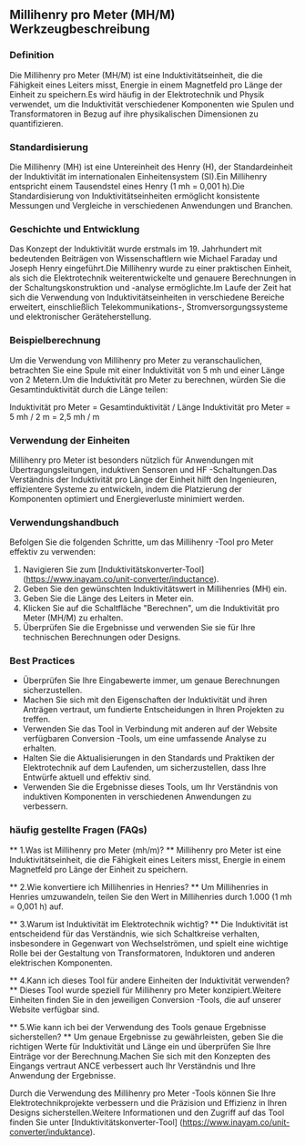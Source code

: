 ## Millihenry pro Meter (MH/M) ​​Werkzeugbeschreibung

### Definition
Die Millihenry pro Meter (MH/M) ​​ist eine Induktivitätseinheit, die die Fähigkeit eines Leiters misst, Energie in einem Magnetfeld pro Länge der Einheit zu speichern.Es wird häufig in der Elektrotechnik und Physik verwendet, um die Induktivität verschiedener Komponenten wie Spulen und Transformatoren in Bezug auf ihre physikalischen Dimensionen zu quantifizieren.

### Standardisierung
Die Millihenry (MH) ist eine Untereinheit des Henry (H), der Standardeinheit der Induktivität im internationalen Einheitensystem (SI).Ein Millihenry entspricht einem Tausendstel eines Henry (1 mh = 0,001 h).Die Standardisierung von Induktivitätseinheiten ermöglicht konsistente Messungen und Vergleiche in verschiedenen Anwendungen und Branchen.

### Geschichte und Entwicklung
Das Konzept der Induktivität wurde erstmals im 19. Jahrhundert mit bedeutenden Beiträgen von Wissenschaftlern wie Michael Faraday und Joseph Henry eingeführt.Die Millihenry wurde zu einer praktischen Einheit, als sich die Elektrotechnik weiterentwickelte und genauere Berechnungen in der Schaltungskonstruktion und -analyse ermöglichte.Im Laufe der Zeit hat sich die Verwendung von Induktivitätseinheiten in verschiedene Bereiche erweitert, einschließlich Telekommunikations-, Stromversorgungssysteme und elektronischer Geräteherstellung.

### Beispielberechnung
Um die Verwendung von Millihenry pro Meter zu veranschaulichen, betrachten Sie eine Spule mit einer Induktivität von 5 mh und einer Länge von 2 Metern.Um die Induktivität pro Meter zu berechnen, würden Sie die Gesamtinduktivität durch die Länge teilen:

Induktivität pro Meter = Gesamtinduktivität / Länge
Induktivität pro Meter = 5 mh / 2 m = 2,5 mh / m

### Verwendung der Einheiten
Millihenry pro Meter ist besonders nützlich für Anwendungen mit Übertragungsleitungen, induktiven Sensoren und HF -Schaltungen.Das Verständnis der Induktivität pro Länge der Einheit hilft den Ingenieuren, effizientere Systeme zu entwickeln, indem die Platzierung der Komponenten optimiert und Energieverluste minimiert werden.

### Verwendungshandbuch
Befolgen Sie die folgenden Schritte, um das Millihenry -Tool pro Meter effektiv zu verwenden:
1. Navigieren Sie zum [Induktivitätskonverter-Tool] (https://www.inayam.co/unit-converter/inductance).
2. Geben Sie den gewünschten Induktivitätswert in Millihenries (MH) ein.
3. Geben Sie die Länge des Leiters in Meter ein.
4. Klicken Sie auf die Schaltfläche "Berechnen", um die Induktivität pro Meter (MH/M) ​​zu erhalten.
5. Überprüfen Sie die Ergebnisse und verwenden Sie sie für Ihre technischen Berechnungen oder Designs.

### Best Practices
- Überprüfen Sie Ihre Eingabewerte immer, um genaue Berechnungen sicherzustellen.
- Machen Sie sich mit den Eigenschaften der Induktivität und ihren Anträgen vertraut, um fundierte Entscheidungen in Ihren Projekten zu treffen.
- Verwenden Sie das Tool in Verbindung mit anderen auf der Website verfügbaren Conversion -Tools, um eine umfassende Analyse zu erhalten.
- Halten Sie die Aktualisierungen in den Standards und Praktiken der Elektrotechnik auf dem Laufenden, um sicherzustellen, dass Ihre Entwürfe aktuell und effektiv sind.
- Verwenden Sie die Ergebnisse dieses Tools, um Ihr Verständnis von induktiven Komponenten in verschiedenen Anwendungen zu verbessern.

### häufig gestellte Fragen (FAQs)

** 1.Was ist Millihenry pro Meter (mh/m)? **
Millihenry pro Meter ist eine Induktivitätseinheit, die die Fähigkeit eines Leiters misst, Energie in einem Magnetfeld pro Länge der Einheit zu speichern.

** 2.Wie konvertiere ich Millihenries in Henries? **
Um Millihenries in Henries umzuwandeln, teilen Sie den Wert in Millihenries durch 1.000 (1 mh = 0,001 h) auf.

** 3.Warum ist Induktivität im Elektrotechnik wichtig? **
Die Induktivität ist entscheidend für das Verständnis, wie sich Schaltkreise verhalten, insbesondere in Gegenwart von Wechselströmen, und spielt eine wichtige Rolle bei der Gestaltung von Transformatoren, Induktoren und anderen elektrischen Komponenten.

** 4.Kann ich dieses Tool für andere Einheiten der Induktivität verwenden? **
Dieses Tool wurde speziell für Millihenry pro Meter konzipiert.Weitere Einheiten finden Sie in den jeweiligen Conversion -Tools, die auf unserer Website verfügbar sind.

** 5.Wie kann ich bei der Verwendung des Tools genaue Ergebnisse sicherstellen? **
Um genaue Ergebnisse zu gewährleisten, geben Sie die richtigen Werte für Induktivität und Länge ein und überprüfen Sie Ihre Einträge vor der Berechnung.Machen Sie sich mit den Konzepten des Eingangs vertraut ANCE verbessert auch Ihr Verständnis und Ihre Anwendung der Ergebnisse.

Durch die Verwendung des Millihenry pro Meter -Tools können Sie Ihre Elektrotechnikprojekte verbessern und die Präzision und Effizienz in Ihren Designs sicherstellen.Weitere Informationen und den Zugriff auf das Tool finden Sie unter [Induktivitätskonverter-Tool] (https://www.inayam.co/unit-converter/induktance).